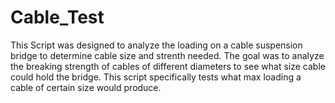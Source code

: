 # Cable_Test
This Script was designed to analyze the loading on a cable suspension bridge to determine cable size and strenth needed. The goal was to analyze the breaking strength of cables of different diameters to see what size cable could hold the bridge. This script specifically tests what max loading a cable of certain size would produce.
